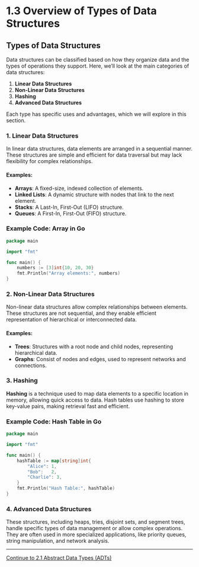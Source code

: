 
# 1.3 Overview of Types of Data Structures

## Types of Data Structures

Data structures can be classified based on how they organize data and the types of operations they support. Here, we’ll look at the main categories of data structures:

1. **Linear Data Structures**
2. **Non-Linear Data Structures**
3. **Hashing**
4. **Advanced Data Structures**

Each type has specific uses and advantages, which we will explore in this section.

### 1. Linear Data Structures

In linear data structures, data elements are arranged in a sequential manner. These structures are simple and efficient for data traversal but may lack flexibility for complex relationships.

#### Examples:
- **Arrays**: A fixed-size, indexed collection of elements.
- **Linked Lists**: A dynamic structure with nodes that link to the next element.
- **Stacks**: A Last-In, First-Out (LIFO) structure.
- **Queues**: A First-In, First-Out (FIFO) structure.

### Example Code: Array in Go

```go
package main

import "fmt"

func main() {
    numbers := [3]int{10, 20, 30}
    fmt.Println("Array elements:", numbers)
}
```

### 2. Non-Linear Data Structures

Non-linear data structures allow complex relationships between elements. These structures are not sequential, and they enable efficient representation of hierarchical or interconnected data.

#### Examples:
- **Trees**: Structures with a root node and child nodes, representing hierarchical data.
- **Graphs**: Consist of nodes and edges, used to represent networks and connections.

### 3. Hashing

**Hashing** is a technique used to map data elements to a specific location in memory, allowing quick access to data. Hash tables use hashing to store key-value pairs, making retrieval fast and efficient.

### Example Code: Hash Table in Go

```go
package main

import "fmt"

func main() {
    hashTable := map[string]int{
        "Alice": 1,
        "Bob":   2,
        "Charlie": 3,
    }
    fmt.Println("Hash Table:", hashTable)
}
```

### 4. Advanced Data Structures

These structures, including heaps, tries, disjoint sets, and segment trees, handle specific types of data management or allow complex operations. They are often used in more specialized applications, like priority queues, string manipulation, and network analysis.

---

[Continue to 2.1 Abstract Data Types (ADTs)](./Section_2_1_Abstract_Data_Types_ADTs.md)
